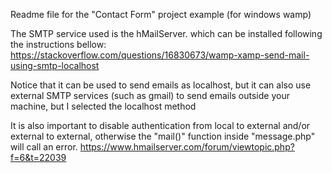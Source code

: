 Readme file for the "Contact Form" project example (for windows wamp)

The SMTP service used is the hMailServer. which can be installed following the instructions bellow:
https://stackoverflow.com/questions/16830673/wamp-xamp-send-mail-using-smtp-localhost

Notice that it can be used to send emails as localhost, but it can also use external SMTP services (such as gmail) to send emails outside your machine, but I selected the localhost method

It is also important to disable authentication from local to external and/or external to external, otherwise the "mail()" function inside "message.php" will call an error.
https://www.hmailserver.com/forum/viewtopic.php?f=6&t=22039

